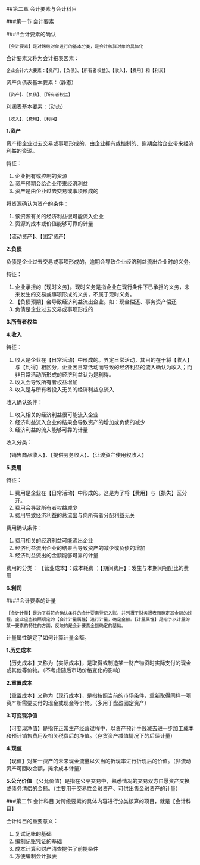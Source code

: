 ##第二章 会计要素与会计科目

###第一节 会计要素

####会计要素的确认

	【会计要素】是对跨级对象进行的基本分类，是会计核算对象的具体化
	
会计要素又称为会计报表因素：

	企业会计六大要素：【资产】、【负债】、【所有者权益】、【收入】、【费用】和【利润】
	
资产负债表基本要素：（静态）

	【资产】、【负债】、【所有者权益】
	
利润表基本要素：（动态）
	
	【收入】、【费用】、【利润】
	
**1.资产**

资产指企业过去交易或事项形成的、由企业拥有或控制的、逾期会给企业带来经济利益的资源。

特征：

1. 企业拥有或控制的资源
2. 资产预期会给企业带来经济利益
3. 资产是由企业过去交易或事项形成的

将资源确认为资产的条件：

1. 该资源有关的经济利益很可能流入企业
2. 资源的成本或价值能够可靠的计量

【流动资产】、【固定资产】

**2.负债**

负债是企业过去交易或事项形成的，逾期会导致企业经济利益流出企业时的义务。

特征：

1. 企业承担的【现时义务】。现时义务是指企业在现行条件下已承担的义务，未来发生的交易或事项形成的义务，不属于现时义务。
2. 【负债预期】会导致经济利益流出企业。如：现金偿还、事务资产偿还
3. 负债是企业过去交易或事项形成的

**3.所有者权益**

**4.收入**

特征：

1. 收入是企业在【日常活动】中形成的。界定日常活动，其目的在于将【收入】与【利得】相区分，企业因日常活动而导致的经济利益的流入确认为收入；而非日常活动所形成的经济利益认为是利得。
2. 收入会导致所有者权益增加
3. 收入是与所有者投入无关的经济利益总流入

收入确认条件：

1. 收入相关的经济利益很可能流入企业
2. 经济利益流入企业的结果会导致资产的增加或负债的减少
3. 经济利益的流入能够可靠的计量

收入分类：

【销售商品收入】、【提供劳务收入】、【让渡资产使用权收入】

**5.费用**

特征：

1. 费用是企业在【日常活动】中形成的。这是为了将【费用】与【损失】区分开。
2. 费用会导致所有者权益减少
3. 费用导致经济利益的总流出与向所有者分配利益无关

费用确认条件：

1. 费用相关的经济利益可能流出企业
2. 经济利益流出企业的结果会导致资产的减少或负债的增加
3. 经济利益流出的金额能够可靠的计量

费用的分类：
【营业成本】：成本耗费 ；【期间费用】：发生与本期间相配比的费用

**6.利润**

####会计要素的计量

	【会计计量】是为了将符合确认条件的会计要素登记入账，并列报于财务报表而确定其金额的过程。企业应当按照规定的【会计计量属性】进行计量，确定金额。【计量属性】是指予以计量的某一要素的特性的方面，反映的是会计要素金额确定的基础。
	
计量属性确定了如何计算计量金额。
	
**1.历史成本**

【历史成本】又称为【实际成本】，是取得或制造某一财产物资时实际支付的现金或其他等价物。（不考虑随后市场价格变化的影响）

**2.重置成本**

【重置成本】又称为【现行成本】，是指按照当前的市场条件，重新取得同样一项资产所需要支付的现金或现金等价物。（多用于盘盈固定资产）

**3.可变现净值**

【可变现净值】是指在正常生产经营过程中，以资产预计手贱减去进一步加工成本和预计销售费用及相关税费后的净值。（存货资产减值情况下的后续计量）

**4.现值**

【现值】对某一资产的未来现金流量以欠当的折现率进行折现后的价值。（非流动资产可回收金额，摊余成本计量）

**5.公允价值**
【公允价值】是指在公平交易中，熟悉情况的交易双方自愿资产交换或债务清偿的金额。（主要用于交易性金融资产、可供出售金融资产的计量）

###第二节 会计科目
	对跨级要素的具体内容进行分类核算的项目，就是【会计科目】
	
会计科目的重要意义：

1. 复试记账的基础
2. 编制记账凭证的基础
3. 成本计算和财产清查提供了前提条件
4. 方便编制会计报表


